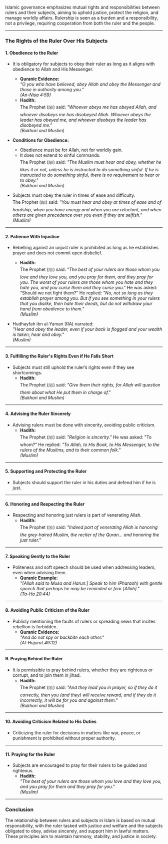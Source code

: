 Islamic governance emphasizes mutual rights and responsibilities between rulers and their subjects, aiming to uphold justice, protect the religion, and manage worldly affairs. Rulership is seen as a burden and a responsibility, not a privilege, requiring cooperation from both the ruler and the people.

---

### **The Rights of the Ruler Over His Subjects**

#### **1. Obedience to the Ruler**  
- It is obligatory for subjects to obey their ruler as long as it aligns with obedience to Allah and His Messenger.  
  - **Quranic Evidence:**  
    *"O you who have believed, obey Allah and obey the Messenger and those in authority among you."*  
    *(An-Nisa 4:59)*  
  - **Hadith:**  
    The Prophet (ﷺ) said: *"Whoever obeys me has obeyed Allah, and whoever disobeys me has disobeyed Allah. Whoever obeys the leader has obeyed me, and whoever disobeys the leader has disobeyed me."*  
    *(Bukhari and Muslim)*  

- **Conditions for Obedience:**  
  - Obedience must be for Allah, not for worldly gain.  
  - It does not extend to sinful commands.  
    The Prophet (ﷺ) said: *"The Muslim must hear and obey, whether he likes it or not, unless he is instructed to do something sinful. If he is instructed to do something sinful, there is no requirement to hear or to obey."*  
    *(Bukhari and Muslim)*  

- Subjects must obey the ruler in times of ease and difficulty.  
  The Prophet (ﷺ) said: *"You must hear and obey at times of ease and of hardship, when you have energy and when you are reluctant, and when others are given precedence over you even if they are selfish."*  
    *(Muslim)*  

---

#### **2. Patience With Injustice**  
- Rebelling against an unjust ruler is prohibited as long as he establishes prayer and does not commit open disbelief.  
  - **Hadith:**  
    The Prophet (ﷺ) said: *"The best of your rulers are those whom you love and they love you, and you pray for them, and they pray for you. The worst of your rulers are those whom you hate and they hate you, and you curse them and they curse you."* He was asked: "Should we not fight them?" He replied: *"No, not so long as they establish prayer among you. But if you see something in your rulers that you dislike, then hate their deeds, but do not withdraw your hand from obedience to them."*  
    *(Muslim)*  

- Hudhayfah ibn al-Yaman (RA) narrated:  
    *"Hear and obey the leader, even if your back is flogged and your wealth is taken; hear and obey."*  
    *(Muslim)*  

---

#### **3. Fulfilling the Ruler's Rights Even if He Falls Short**  
- Subjects must still uphold the ruler’s rights even if they see shortcomings.  
  - **Hadith:**  
    The Prophet (ﷺ) said: *"Give them their rights, for Allah will question them about what He put them in charge of."*  
    *(Bukhari and Muslim)*  

---

#### **4. Advising the Ruler Sincerely**  
- Advising rulers must be done with sincerity, avoiding public criticism.  
  - **Hadith:**  
    The Prophet (ﷺ) said: *"Religion is sincerity."* He was asked: "To whom?" He replied: *"To Allah, to His Book, to His Messenger, to the rulers of the Muslims, and to their common folk."*  
    *(Muslim)*  

---

#### **5. Supporting and Protecting the Ruler**  
- Subjects should support the ruler in his duties and defend him if he is just.  

---

#### **6. Honoring and Respecting the Ruler**  
- Respecting and honoring just rulers is part of venerating Allah.  
  - **Hadith:**  
    The Prophet (ﷺ) said: *"Indeed part of venerating Allah is honoring the grey-haired Muslim, the reciter of the Quran... and honoring the just ruler."*  

---

#### **7. Speaking Gently to the Ruler**  
- Politeness and soft speech should be used when addressing leaders, even when advising them.  
  - **Quranic Example:**  
    *"[Allah said to Musa and Harun:] Speak to him (Pharaoh) with gentle speech that perhaps he may be reminded or fear [Allah]."*  
    *(Ta-Ha 20:44)*  

---

#### **8. Avoiding Public Criticism of the Ruler**  
- Publicly mentioning the faults of rulers or spreading news that incites rebellion is forbidden.  
  - **Quranic Evidence:**  
    *"And do not spy or backbite each other."*  
    *(Al-Hujurat 49:12)*  

---

#### **9. Praying Behind the Ruler**  
- It is permissible to pray behind rulers, whether they are righteous or corrupt, and to join them in jihad.  
  - **Hadith:**  
    The Prophet (ﷺ) said: *"And they lead you in prayer, so if they do it correctly, then you (and they) will receive reward, and if they do it incorrectly, it will be for you and against them."*  
    *(Bukhari and Muslim)*  

---

#### **10. Avoiding Criticism Related to His Duties**  
- Criticizing the ruler for decisions in matters like war, peace, or punishment is prohibited without proper authority.  

---

#### **11. Praying for the Ruler**  
- Subjects are encouraged to pray for their rulers to be guided and righteous.  
  - **Hadith:**  
    *"The best of your rulers are those whom you love and they love you, and you pray for them and they pray for you."*  
    *(Muslim)*  

---

### **Conclusion**  
The relationship between rulers and subjects in Islam is based on mutual responsibility, with the ruler tasked with justice and welfare and the subjects obligated to obey, advise sincerely, and support him in lawful matters. These principles aim to maintain harmony, stability, and justice in society.